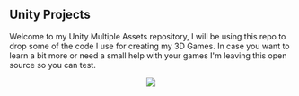 ## Unity Projects

Welcome to my Unity Multiple Assets repository, I will be using this repo to drop some of the code I use for creating my 3D Games.
In case you want to learn a bit more or need a small help with your games I'm leaving this open source so you can test.

<div align=center>
  <img src="https://forthebadge.com/images/badges/made-with-c-sharp.svg" />
 </div>
